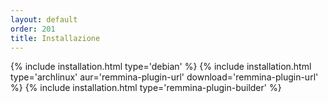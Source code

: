 ```yaml
---
layout: default
order: 201
title: Installazione
---
```

{% include installation.html type='debian' %}
{% include installation.html type='archlinux' aur='remmina-plugin-url' download='remmina-plugin-url' %}
{% include installation.html type='remmina-plugin-builder' %}
